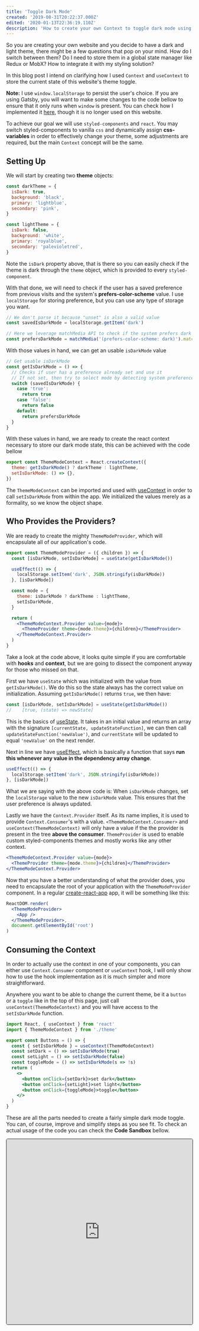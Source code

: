 ```yaml
---
title: 'Toggle Dark Mode'
created: '2019-08-31T20:22:37.000Z'
edited: '2020-01-13T22:36:19.110Z'
description: 'How to create your own Context to toggle dark mode using styled-components.'
---
```


So you are creating your own website and you decide to have a dark and light theme, there might be a few questions that pop on your mind. How do I switch between them? Do I need to store them in a global state manager like Redux or MobX? How to integrate it with my styling solution?

In this blog post I intend on clarifying how I used `Context` and `useContext` to store the current state of this website's theme toggle.

<aside>
  <b>Note:</b> I use <code class="language-text">window.localStorage</code> to persist the user's choice. If you are using Gatsby, you will want to make some changes to the code bellow to ensure that it only runs when <code class="language-text">window</code> is present. You can check how I implemented it <a href="https://github.com/JCQuintas/mind-components/blob/e2ae0a78f8c0f93591555b7d19e9c34b4413671f/src/utils/theme-mode.ts#L11" target="_blank" rel="noopener noreferrer">here</a>, though it is no longer used on this website.
</aside>

To achieve our goal we will use `styled-components` and `react`. You may switch styled-components to vanilla `css` and dynamically assign **css-variables** in order to effectively change your theme, some adjustments are required, but the main `Context` concept will be the same.

## Setting Up

We will start by creating two **theme** objects:

```js {2,9}
const darkTheme = {
  isDark: true,
  background: 'black',
  primary: 'lightblue',
  secondary: 'pink',
}

const lightTheme = {
  isDark: false,
  background: 'white',
  primary: 'royalblue',
  secondary: 'palevioletred',
}
```

Note the `isDark` property above, that is there so you can easily check if the theme is dark through the `theme` object, which is provided to every `styled-component`.

With that done, we will need to check if the user has a saved preference from previous visits and the system's **prefers-color-scheme** value. I use `localStorage` for storing preference, but you can use any type of storage you want.

```js
// We don't parse it because "unset" is also a valid value
const savedIsDarkMode = localStorage.getItem('dark')

// Here we leverage matchMedia API to check if the system prefers dark mode
const prefersDarkMode = matchMedia('(prefers-color-scheme: dark)').matches
```

With those values in hand, we can get an usable `isDarkMode` value

```js
// Get usable isDarkMode
const getIsDarkMode = () => {
  // Checks if user has a preference already set and use it
  // If not set, then try to select mode by detecting system preference
  switch (savedIsDarkMode) {
    case 'true':
      return true
    case 'false':
      return false
    default:
      return prefersDarkMode
  }
}
```

With these values in hand, we are ready to create the react context necessary to store our dark mode state, this can be achieved with the code bellow

```js
export const ThemeModeContext = React.createContext({
  theme: getIsDarkMode() ? darkTheme : lightTheme,
  setIsDarkMode: () => {},
})
```

The `ThemeModeContext` can be imported and used with [useContext](https://reactjs.org/docs/context.html#reactcreatecontext) in order to call `setIsDarkMode` from within the app. We initialized the values merely as a formality, so we know the object shape.

## Who Provides the Providers?

We are ready to create the mighty `ThemeModeProvider`, which will encapsulate all of our application's code.

```jsx
export const ThemeModeProvider = ({ children }) => {
  const [isDarkMode, setIsDarkMode] = useState(getIsDarkMode())

  useEffect(() => {
    localStorage.setItem('dark', JSON.stringify(isDarkMode))
  }, [isDarkMode])

  const mode = {
    theme: isDarkMode ? darkTheme : lightTheme,
    setIsDarkMode,
  }

  return (
    <ThemeModeContext.Provider value={mode}>
      <ThemeProvider theme={mode.theme}>{children}</ThemeProvider>
    </ThemeModeContext.Provider>
  )
}
```

Take a look at the code above, it looks quite simple if you are comfortable with **hooks** and **context**, but we are going to dissect the component anyway for those who missed on that.

First we have `useState` which was initialized with the value from `getIsDarkMode()`. We do this so the state always has the correct value on initialization. Assuming `getIsDarkMode()` returns `true`, we then have:

```js
const [isDarkMode, setIsDarkMode] = useState(getIsDarkMode())
//    [true, (state) => newState]
```

This is the basics of [useState](https://reactjs.org/docs/hooks-reference.html#usestate). It takes in an initial value and returns an array with the signature `[currentState, updateStateFunction]`, we can then call `updateStateFunction('newValue')`, and `currentState` will be updated to equal `'newValue'` on the next render.

Next in line we have [useEffect](https://reactjs.org/docs/hooks-reference.html#useeffect), which is basically a function that says **run this whenever any value in the dependency array change**.

```js
useEffect(() => {
  localStorage.setItem('dark', JSON.stringify(isDarkMode))
}, [isDarkMode])
```

What we are saying with the above code is: When `isDarkMode` changes, set the `localStorage` value to the new `isDarkMode` value. This ensures that the user preference is always updated.

Lastly we have the `Context.Provider` itself. As its name implies, it is used to provide `Context.Consumer`'s with a value. `<ThemeModeContext.Consumer>` and `useContext(ThemeModeContext)` will only have a value if the the provider is present in the tree **above the consumer**. `ThemeProvider` is used to enable custom styled-components themes and mostly works like any other context.

```jsx
<ThemeModeContext.Provider value={mode}>
  <ThemeProvider theme={mode.theme}>{children}</ThemeProvider>
</ThemeModeContext.Provider>
```

Now that you have a better understanding of what the provider does, you need to encapsulate the root of your application with the `ThemeModeProvider` component. In a regular [create-react-app](https://create-react-app.dev/) app, it will be something like this:

```jsx
ReactDOM.render(
  <ThemeModeProvider>
    <App />
  </ThemeModeProvider>,
  document.getElementById('root')
)
```

## Consuming the Context

In order to actually use the context in one of your components, you can either use `Context.Consumer` component or `useContext` hook, I will only show how to use the hook implementation as it is much simpler and more straightforward.

Anywhere you want to be able to change the current theme, be it a `button` or a `toggle` like in the top of this page, just call `useContext(ThemeModeContext)` and you will have access to the `setIsDarkMode` function.

```jsx {5}
import React, { useContext } from 'react'
import { ThemeModeContext } from './theme'

export const Buttons = () => {
  const { setIsDarkMode } = useContext(ThemeModeContext)
  const setDark = () => setIsDarkMode(true)
  const setLight = () => setIsDarkMode(false)
  const toggleMode = () => setIsDarkMode(s => !s)
  return (
    <>
      <button onClick={setDark}>set dark</button>
      <button onClick={setLight}>set light</button>
      <button onClick={toggleMode}>toggle</button>
    </>
  )
}
```

These are all the parts needed to create a fairly simple dark mode toggle. You can, of course, improve and simplify steps as you see fit. To check an actual usage of the code you can check the **Code Sandbox** bellow.

<iframe src="https://codesandbox.io/embed/heuristic-frog-u6px3?autoresize=1&fontsize=14&hidenavigation=1&view=preview" title="mindcomponents/toggle-dark-mode" style="width:100%; height:500px; border: solid 1px; border-radius: 4px; overflow:hidden;" sandbox="allow-modals allow-forms allow-popups allow-scripts allow-same-origin"></iframe>
